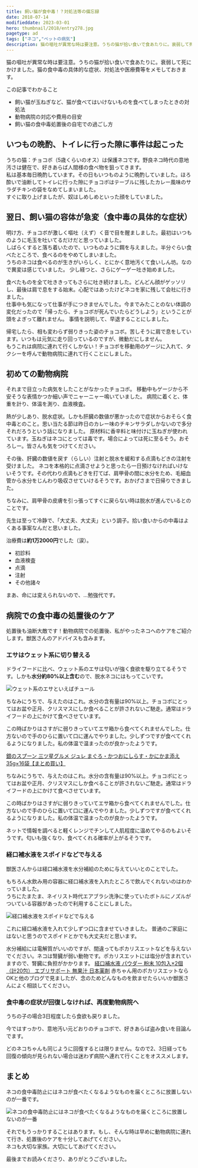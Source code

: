 ```yaml
---
title: 飼い猫が食中毒！？対処法等の備忘録
date: 2018-07-14
modifieddate: 2023-03-01
hero: thumbnail/2018/entry278.jpg
pagetype: ad
tags: ["ネコ","ペットの病気"]
description: 猫の嘔吐が異常な時は要注意。うちの猫が拾い食いで食あたりに。衰弱して死にかけました。猫の食中毒の具体的な症状、対処法や医療費等をメモしておきます。
---
```

猫の嘔吐が異常な時は要注意。うちの猫が拾い食いで食あたりに。衰弱して死にかけました。猫の食中毒の具体的な症状、対処法や医療費等をメモしておきます。

<div class="box">
<span class="title">この記事でわかること</span>
<ul>
  <li>飼い猫が玉ねぎなど、猫が食べてはいけないものを食べてしまったときの対処法</li>
  <li>動物病院の対応や費用の目安</li>
  <li>飼い猫の食中毒処置後の自宅での過ごし方</li>
</ul>
</div>

## いつもの晩酌、トイレに行った隙に事件は起こった
うちの猫：チョコボ（5歳くらいのオス）は保護ネコです。野良ネコ時代の意地汚さは健在で、好きあらば人間様の食べ物を狙ってきます。<br>
私は基本毎日晩酌しています。その日もいつものように晩酌していました。ほろ酔いで油断してトイレに行った隙にチョコボはテーブルに残したカレー風味のサラダチキンの袋をなめてしまいました。<br>
すぐに取り上げましたが、奴はしめしめといった顔をしていました。
## 翌日、飼い猫の容体が急変（食中毒の具体的な症状）
明け方、チョコボが激しく嘔吐（えず）く音で目を醒ましました。最初はいつものように毛玉を吐いてるだけだと思っていました。<br>
しばらくすると落ち着いたので、いつものように餌を与えました。半分ぐらい食べたところで、食べるのをやめてしまいました。<br>
うちのネコは食べるのが生きがいらしく、とにかく意地汚くて食いしん坊。なので異変は感じていました。
少し経つと、さらにゲーゲー吐き始めました。

食べたものを全て吐ききってもさらに吐き続けました。どんどん顔がゲッソリし、最後は肩で息をする始末。心配ではあったけどネコを家に残して会社に行きました。<br>
仕事中も気になって仕事が手につきませんでした。今までみたことのない体調の変化だったので「帰ったら、チョコボが死んでいたらどうしよう」ということが頭をよぎって離れません。
事情を説明して、早退することにしました。

帰宅したら、相も変わらず弱りきった姿のチョコボ。苦しそうに肩で息をしています。いつもは元気に走り回っているのですが、微動だにしません。<br>
もうこれは病院に連れて行くしかない！チョコボを移動用のゲージに入れて、タクシーを呼んで動物病院に連れて行くことにしました。

## 初めての動物病院
それまで目立った病気をしたことがなかったチョコボ。
移動中もゲージから不安そうな表情かつか細い声でニャーニャー鳴いていました。
病院に着くと、体重を計り、体温を測り、血液検査。

熱が少しあり、脱水症状。しかも肝臓の数値が悪かったので症状からおそらく食中毒とのこと。思い当たる節は昨日のカレー味のチキンサラダしかないので多分それだろうという話になりました。
原材料に香辛料と味付けに玉ねぎが使われています。玉ねぎはネコにとっては毒です。場合によっては死に至るそう。おそろしー。皆さんも気をつけてください。

その後、肝臓の数値を戻す（らしい）注射と脱水を緩和する点滴もどきの注射を受けました。
ネコを本格的に点滴させようと思ったら一日預けなければいけないそうです。その代わり点滴もどきを打てば、肩甲骨の間に水分をため、毛細血管から水分をじんわり吸収させていけるそうです。おかげさまで日帰りできました。

ちなみに、肩甲骨の皮膚を引っ張ってすぐに戻らない時は脱水が進んでいるとのことです。

先生は至って冷静で、「大丈夫、大丈夫」という調子。拾い食いからの中毒はよくある事案なんだと思いました。

治療費は**約1万2000円**でした（涙）。

* 初診料
* 血液検査
* 点滴
* 注射
* その他諸々

まあ、命には変えられないので、…勉強代です。
## 病院での食中毒の処置後のケア
処置後も油断大敵です！動物病院での処置後、私がやったネコへのケアをご紹介します。獣医さんのアドバイスも含みます。

### エサはウェット系に切り替える
ドライフードに比べ、ウェット系のエサは匂いが強く食欲を駆り立てるそうです。しかも**水分約80%以上含む**ので、脱水ネコにはもってこいです。

![ウェット系のエサといえばチュール](../blogs/images/2018/entry278-1.jpg)

ちなみにうちで、与えたのはこれ。水分の含有量は90%以上。チョコボにとってはお盆や正月、クリスマスにしか食べることが許されないご馳走。通常はドライフードの上にかけて食べさせています。

この時ばかりはさすがに弱りきっていてエサ箱から食べてくれませんでした。仕方ないので手のひらに置いて口に運んでやりました。少しずつですが食べてくれるようになりました。私の体温で温まったのが良かったようです。

[銀のスプーン 三ツ星グルメ ジュレ まぐろ・かつおにしらす・かにかま添え 35g×16袋【まとめ買い】](https://www.amazon.co.jp/gp/product/B07Y4CMNVX/ref=as_li_tl?ie=UTF8&camp=247&creative=1211&creativeASIN=B07Y4CMNVX&linkCode=as2&tag=ginnekoatelie-22&linkId=4614eb20f29476b63e2cc32d08f1c754)

ちなみにうちで、与えたのはこれ。水分の含有量は90%以上。チョコボにとってはお盆や正月、クリスマスにしか食べることが許されないご馳走。通常はドライフードの上にかけて食べさせています。

この時ばかりはさすがに弱りきっていてエサ箱から食べてくれませんでした。仕方ないので手のひらに置いて口に運んでやりました。少しずつですが食べてくれるようになりました。私の体温で温まったのが良かったようです。

ネットで情報を調べると軽くレンジでチンして人肌程度に温めてやるのもよいそうです。匂いも強くなり、食べてくれる確率が上がるそうです。

### 経口補水液をスポイドなどで与える
獣医さんからは経口補水液を水分補給のために与えていいとのことでした。

もちろん水飲み用の容器に経口補水液を入れたところで飲んでくれないのはわかっていました。<br>
うちにたまたま、ネイリスト時代エアブラシ洗浄に使っていたボトルにノズルがついている容器があったので利用することにしました。

![経口補水液をスポイドなどで与える](../blogs/images/2018/entry278-2.jpg)

これに経口補水液を入れて少しずつ口に含ませていきました。
普通のご家庭にはないと思うのでスポイドとかでも大丈夫だと思います。

水分補給には電解質がいいのですが、間違ってもポカリスエットなどを与えないでください。ネコは腎臓が弱い動物です。ポカリスエットには塩分が含まれていますので、腎臓に負担がかかります。
[経口補水液 パウダー 粉末 10包入×2個（計20包） エブリサポート 無果汁 日本薬剤](https://www.amazon.co.jp/gp/product/B07RXR3SN3/ref=as_li_tl?ie=UTF8&camp=247&creative=1211&creativeASIN=B07RXR3SN3&linkCode=as2&tag=ginnekoatelie-22&linkId=f96246d1a9631243cc25aa255aeffa29)
赤ちゃん用のポカリスエットならOKと他のブログで見ましたが、念のためどんなものを飲ませたらいいか獣医さんによく相談してください。

### 食中毒の症状が回復しなければ、再度動物病院へ
うちの子の場合3日程度したら食欲も戻りました。

今ではすっかり、意地汚い元どおりのチョコボで、好きあらば盗み食いを目論んでます。

どのネコちゃんも同じように回復するとは限りません。なので2、3日経っても回復の傾向が見られない場合は迷わず病院へ連れて行くことをオススメします。

## まとめ
ネコの食中毒防止にはネコが食べたくなるようなものを届くところに放置しないのが一番です。

![ネコの食中毒防止にはネコが食べたくなるようなものを届くところに放置しないのが一番](../blogs/images/2018/entry278-3.jpg)

それでもうっかりすることはあります。もし、そんな時は早めに動物病院に連れて行き、処置後のケアを十分してあげてください。<br>
ネコも大切な家族。大切にしてあげてください。

最後までお読みくださり、ありがとうございました。

<prof></prof>
